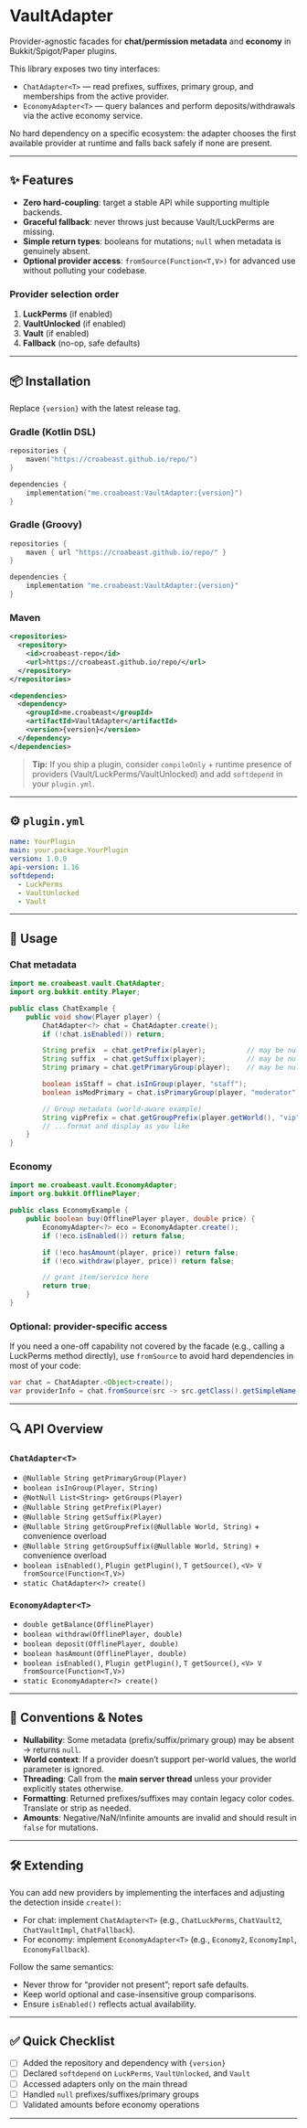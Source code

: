 # VaultAdapter

Provider-agnostic facades for **chat/permission metadata** and **economy** in Bukkit/Spigot/Paper plugins.

This library exposes two tiny interfaces:

- `ChatAdapter<T>` — read prefixes, suffixes, primary group, and memberships from the active provider.
- `EconomyAdapter<T>` — query balances and perform deposits/withdrawals via the active economy service.

No hard dependency on a specific ecosystem: the adapter chooses the first available provider at runtime and falls back safely if none are present.

---

## ✨ Features

- **Zero hard-coupling**: target a stable API while supporting multiple backends.
- **Graceful fallback**: never throws just because Vault/LuckPerms are missing.
- **Simple return types**: booleans for mutations; `null` when metadata is genuinely absent.
- **Optional provider access**: `fromSource(Function<T,V>)` for advanced use without polluting your codebase.

### Provider selection order

1. **LuckPerms** (if enabled)  
2. **VaultUnlocked** (if enabled)  
3. **Vault** (if enabled)  
4. **Fallback** (no-op, safe defaults)

---

## 📦 Installation

Replace `{version}` with the latest release tag.

### Gradle (Kotlin DSL)

```kts
repositories {
    maven("https://croabeast.github.io/repo/")
}

dependencies {
    implementation("me.croabeast:VaultAdapter:{version}")
}
````

### Gradle (Groovy)

```groovy
repositories {
    maven { url "https://croabeast.github.io/repo/" }
}

dependencies {
    implementation "me.croabeast:VaultAdapter:{version}"
}
```

### Maven

```xml
<repositories>
  <repository>
    <id>croabeast-repo</id>
    <url>https://croabeast.github.io/repo/</url>
  </repository>
</repositories>

<dependencies>
  <dependency>
    <groupId>me.croabeast</groupId>
    <artifactId>VaultAdapter</artifactId>
    <version>{version}</version>
  </dependency>
</dependencies>
```

> **Tip:** If you ship a plugin, consider `compileOnly` + runtime presence of providers (Vault/LuckPerms/VaultUnlocked) and add `softdepend` in your `plugin.yml`.

---

## ⚙️ `plugin.yml`

```yaml
name: YourPlugin
main: your.package.YourPlugin
version: 1.0.0
api-version: 1.16
softdepend:
  - LuckPerms
  - VaultUnlocked
  - Vault
```

---

## 🧩 Usage

### Chat metadata

```java
import me.croabeast.vault.ChatAdapter;
import org.bukkit.entity.Player;

public class ChatExample {
    public void show(Player player) {
        ChatAdapter<?> chat = ChatAdapter.create();
        if (!chat.isEnabled()) return;

        String prefix  = chat.getPrefix(player);          // may be null
        String suffix  = chat.getSuffix(player);          // may be null
        String primary = chat.getPrimaryGroup(player);    // may be null

        boolean isStaff = chat.isInGroup(player, "staff");
        boolean isModPrimary = chat.isPrimaryGroup(player, "moderator");

        // Group metadata (world-aware example)
        String vipPrefix = chat.getGroupPrefix(player.getWorld(), "vip");
        // ...format and display as you like
    }
}
```

### Economy

```java
import me.croabeast.vault.EconomyAdapter;
import org.bukkit.OfflinePlayer;

public class EconomyExample {
    public boolean buy(OfflinePlayer player, double price) {
        EconomyAdapter<?> eco = EconomyAdapter.create();
        if (!eco.isEnabled()) return false;

        if (!eco.hasAmount(player, price)) return false;
        if (!eco.withdraw(player, price)) return false;

        // grant item/service here
        return true;
    }
}
```

### Optional: provider-specific access

If you need a one-off capability not covered by the facade (e.g., calling a LuckPerms method directly), use `fromSource` to avoid hard dependencies in most of your code:

```java
var chat = ChatAdapter.<Object>create();
var providerInfo = chat.fromSource(src -> src.getClass().getSimpleName()); // example: "LPApi" / "VaultChat"
```

---

## 🔍 API Overview

### `ChatAdapter<T>`

* `@Nullable String getPrimaryGroup(Player)`
* `boolean isInGroup(Player, String)`
* `@NotNull List<String> getGroups(Player)`
* `@Nullable String getPrefix(Player)`
* `@Nullable String getSuffix(Player)`
* `@Nullable String getGroupPrefix(@Nullable World, String)` + convenience overload
* `@Nullable String getGroupSuffix(@Nullable World, String)` + convenience overload
* `boolean isEnabled()`, `Plugin getPlugin()`, `T getSource()`, `<V> V fromSource(Function<T,V>)`
* `static ChatAdapter<?> create()`

### `EconomyAdapter<T>`

* `double getBalance(OfflinePlayer)`
* `boolean withdraw(OfflinePlayer, double)`
* `boolean deposit(OfflinePlayer, double)`
* `boolean hasAmount(OfflinePlayer, double)`
* `boolean isEnabled()`, `Plugin getPlugin()`, `T getSource()`, `<V> V fromSource(Function<T,V>)`
* `static EconomyAdapter<?> create()`

---

## 🧠 Conventions & Notes

* **Nullability**: Some metadata (prefix/suffix/primary group) may be absent → returns `null`.
* **World context**: If a provider doesn’t support per-world values, the world parameter is ignored.
* **Threading**: Call from the **main server thread** unless your provider explicitly states otherwise.
* **Formatting**: Returned prefixes/suffixes may contain legacy color codes. Translate or strip as needed.
* **Amounts**: Negative/NaN/Infinite amounts are invalid and should result in `false` for mutations.

---

## 🛠 Extending

You can add new providers by implementing the interfaces and adjusting the detection inside `create()`:

* For chat: implement `ChatAdapter<T>` (e.g., `ChatLuckPerms`, `ChatVault2`, `ChatVaultImpl`, `ChatFallback`).
* For economy: implement `EconomyAdapter<T>` (e.g., `Economy2`, `EconomyImpl`, `EconomyFallback`).

Follow the same semantics:

* Never throw for “provider not present”; report safe defaults.
* Keep world optional and case-insensitive group comparisons.
* Ensure `isEnabled()` reflects actual availability.

---

## ✅ Quick Checklist

* [ ] Added the repository and dependency with `{version}`
* [ ] Declared `softdepend` on `LuckPerms`, `VaultUnlocked`, and `Vault`
* [ ] Accessed adapters only on the main thread
* [ ] Handled `null` prefixes/suffixes/primary groups
* [ ] Validated amounts before economy operations

---